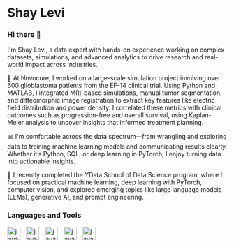 # Shay Levi

### Hi there 👋
I'm Shay Levi, a data expert with hands-on experience working on complex datasets, simulations, and advanced analytics to drive research and real-world impact across industries.

🧠 At Novocure, I worked on a large-scale simulation project involving over 600 glioblastoma patients from the EF-14 clinical trial. Using Python and MATLAB, I integrated MRI-based simulations, manual tumor segmentation, and diffeomorphic image registration to extract key features like electric field distribution and power density. I correlated these metrics with clinical outcomes such as progression-free and overall survival, using Kaplan-Meier analysis to uncover insights that informed treatment planning.

📊 I'm comfortable across the data spectrum—from wrangling and exploring data to training machine learning models and communicating results clearly. Whether it’s Python, SQL, or deep learning in PyTorch, I enjoy turning data into actionable insights.

🚀 I recently completed the YData School of Data Science program, where I focused on practical machine learning, deep learning with PyTorch, computer vision, and explored emerging topics like large language models (LLMs), generative AI, and prompt engineering.

### Languages and Tools

<img align="left" alt="java" width="30px" style="padding-right:10px;" src="https://cdn.jsdelivr.net/gh/devicons/devicon@latest/icons/python/python-original.svg"/>
<img align="left" alt="java" width="30px" style="padding-right:10px;" src="https://cdn.jsdelivr.net/gh/devicons/devicon@latest/icons/pytorch/pytorch-plain-wordmark.svg"/>
<img align="left" alt="java" width="30px" style="padding-right:10px;" src="https://cdn.jsdelivr.net/gh/devicons/devicon@latest/icons/scikitlearn/scikitlearn-original.svg"/>
<img align="left" alt="java" width="30px" style="padding-right:10px;" src="https://cdn.jsdelivr.net/gh/devicons/devicon@latest/icons/pandas/pandas-original-wordmark.svg" />
<img align="left" alt="java" width="30px" style="padding-right:10px;" src="https://cdn.jsdelivr.net/gh/devicons/devicon@latest/icons/linux/linux-original.svg" />



<!--
**shay2301/shay2301** is a ✨ _special_ ✨ repository because its `README.md` (this file) appears on your GitHub profile.

Here are some ideas to get you started:

- 🔭 I’m currently working on ...
- 🌱 I’m currently learning ...
- 👯 I’m looking to collaborate on ...
- 🤔 I’m looking for help with ...
- 💬 Ask me about ...
- 📫 How to reach me: ...
- 😄 Pronouns: ...
- ⚡ Fun fact: ...
-->
